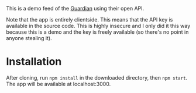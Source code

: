 This is a demo feed of the [Guardian](https://www.theguardian.com/us) using their open API.

Note that the app is entirely clientside. This means that the API key is available in the source code. This is highly insecure and I only did it this way because this is a demo and the key is freely available (so there's no point in anyone stealing it).

# Installation
After cloning, run `npm install` in the downloaded directory, then `npm start`. The app will be available at localhost:3000.
